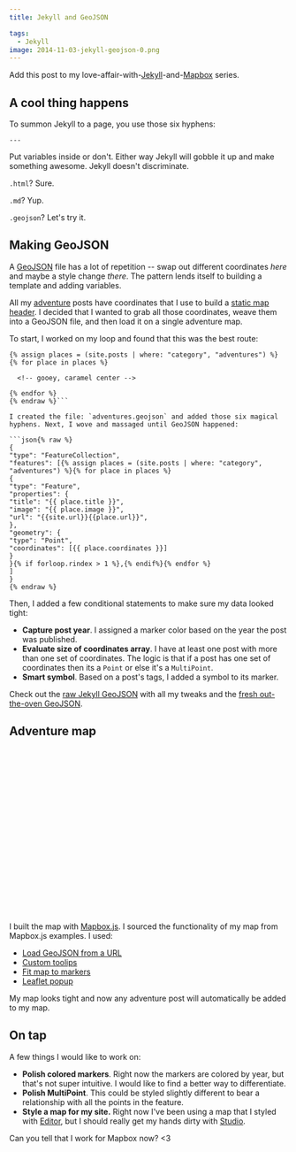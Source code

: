 ```yaml
---
title: Jekyll and GeoJSON

tags:
  - Jekyll
image: 2014-11-03-jekyll-geojson-0.png
---
```


Add this post to my love-affair-with-[Jekyll]({{site.url}}/code/mapbox-for-jekyll-posts/)-and-[Mapbox]({{site.url}}/code/static-mapbox-for-jekyll/) series.

## A cool thing happens

To summon Jekyll to a page, you use those six hyphens:

```erb
---
```

Put variables inside or don't. Either way Jekyll will gobble it up and make something awesome. Jekyll doesn't discriminate.

`.html`? Sure.

`.md`? Yup.

`.geojson`? Let's try it.

## Making GeoJSON

A [GeoJSON](http://geojson.org/) file has a lot of repetition -- swap out different coordinates _here_ and maybe a style change _there_. The pattern lends itself to building a template and adding variables.

All my [adventure](/adventures) posts have coordinates that I use to build a [static map header]({{site.url}}/code/static-mapbox-for-jekyll/). I decided that I wanted to grab all those coordinates, weave them into a GeoJSON file, and then load it on a single adventure map.

To start, I worked on my loop and found that this was the best route:

````liquid{% raw %}
{% assign places = (site.posts | where: "category", "adventures") %}
{% for place in places %}

  <!-- gooey, caramel center -->

{% endfor %}
{% endraw %}```

I created the file: `adventures.geojson` and added those six magical hyphens. Next, I wove and massaged until GeoJSON happened:

```json{% raw %}
{
"type": "FeatureCollection",
"features": [{% assign places = (site.posts | where: "category", "adventures") %}{% for place in places %}
{
"type": "Feature",
"properties": {
"title": "{{ place.title }}",
"image": "{{ place.image }}",
"url": "{{site.url}}{{place.url}}",
},
"geometry": {
"type": "Point",
"coordinates": [{{ place.coordinates }}]
}
}{% if forloop.rindex > 1 %},{% endif%}{% endfor %}
]
}
{% endraw %}
````

Then, I added a few conditional statements to make sure my data looked tight:

- **Capture post year**. I assigned a marker color based on the year the post was published.
- **Evaluate size of coordinates array**. I have at least one post with more than one set of coordinates. The logic is that if a post has one set of coordinates then its a `Point` or else it's a `MultiPoint`.
- **Smart symbol**. Based on a post's tags, I added a symbol to its marker.

Check out the [raw Jekyll GeoJSON](https://github.com/katydecorah/katydecorah.github.io/blob/master/map/adventures.geojson?short_path=f85bc8f) with all my tweaks and the [fresh out-the-oven GeoJSON](/map/adventures.geojson).

## Adventure map

<script src='https://api.tiles.mapbox.com/mapbox.js/v2.1.2/mapbox.js'></script>
<link href='https://api.tiles.mapbox.com/mapbox.js/v2.1.2/mapbox.css' rel='stylesheet' />

<div id="map" style="max-width: 900px; margin: 0 auto 1em; height: 300px"></div>
<script>
L.mapbox.accessToken = '{{site.mapbox-token}}';
var map = L.mapbox.map('map', '{{site.mapid}}');

var featureLayer = L.mapbox.featureLayer()
.loadURL('/map/adventures.geojson')
.addTo(map);

featureLayer.on('ready', function() {
map.fitBounds(featureLayer.getBounds());
});

featureLayer.on('layeradd', function(e) {
var marker = e.layer,
feature = marker.feature;

// Create custom popup content
var popupContent = '<a target="_blank" class="popup" href="' + feature.properties.url + '">' +
'{% include img.html alt="'+ feature.properties.title +'+" style="max-width: 150px" src="' + feature.properties.image + '" %}<h2 class="text-center">'+feature.properties.title+'</h2></a>';

// http://leafletjs.com/reference.html#popup
marker.bindPopup(popupContent,{
minWidth: 200,
closeButton: false
});
});
</script>

I built the map with [Mapbox.js](https://www.mapbox.com/mapbox.js/api/). I sourced the functionality of my map from Mapbox.js examples. I used:

- [Load GeoJSON from a URL](https://www.mapbox.com/mapbox.js/example/v1.0.0/geojson-marker-from-url/)
- [Custom toolips](https://www.mapbox.com/mapbox.js/example/v1.0.0/custom-popup/)
- [Fit map to markers](https://www.mapbox.com/mapbox.js/example/v1.0.0/fit-map-to-markers/)
- [Leaflet popup](http://leafletjs.com/reference.html#popup)

My map looks tight and now any adventure post will automatically be added to my map.

## On tap

A few things I would like to work on:

- **Polish colored markers**. Right now the markers are colored by year, but that's not super intuitive. I would like to find a better way to differentiate.
- **Polish MultiPoint**. This could be styled slightly different to bear a relationship with all the points in the feature.
- **Style a map for my site.** Right now I've been using a map that I styled with [Editor](https://www.mapbox.com/editor), but I should really get my hands dirty with [Studio](https://www.mapbox.com/mapbox-studio).

Can you tell that I work for Mapbox now? <3

```

```
